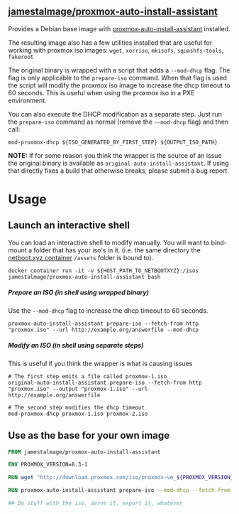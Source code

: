 [jamestalmage/proxmox-auto-install-assistant](https://github.com/jamestalmage/proxmox-auto-install-assistant-container) 
--------------------------------------------

Provides a Debian base image with [proxmox-auto-install-assistant](https://pve.proxmox.com/wiki/Automated_Installation#Assistant_Tool) installed.

The resulting image also has a few utilities installed that are useful for working with proxmox iso images:
  `wget`, `xorriso`, `mkisofs`, `squashfs-tools`, `fakeroot`

The original binary is wrapped with a script that adds a `--mod-dhcp` flag. The flag is only applicable to the `prepare-iso` command. When that flag is used the script will modify the proxmox iso image to increase the dhcp timeout to 60 seconds. This is useful when using the proxmox iso in a PXE environment.

You can also execute the DHCP modification as a separate step. Just run the `prepare-iso` command as normal (remove the `--mod-dhcp` flag) and then call:

`mod-proxmox-dhcp ${ISO_GENERATED_BY_FIRST_STEP} ${OUTPUT_ISO_PATH}`

**NOTE:** If for some reason you think the wrapper is the source of an issue the original binary is available as `original-auto-install-assistant`. If using that directly fixes a build that otherwise breaks, please submit a bug report.

# Usage

## Launch an interactive shell

You can load an interactive shell to modify manually. You will want to bind-mount a folder that has your iso's in it. (i.e. the same directory the [netboot.xyz container](https://netboot.xyz/docs/docker/parameters) `/assets` folder is bound to).
```shell
docker container run -it -v ${HOST_PATH_TO_NETBOOTXYZ}:/isos jamestalmage/proxmox-auto-install-assistant bash
```

##### Prepare an ISO (in shell using wrapped binary)

Use the `--mod-dhcp` flag to increase the dhcp timeout to 60 seconds.

```shell
proxmox-auto-install-assistant prepare-iso --fetch-from http "proxmox.iso" --url http://example.org/answerfile --mod-dhcp
```

##### Modify an ISO (in shell using separate steps)

This is useful if you think the wrapper is what is causing issues 

```shell
# The first step emits a file called proxmox-1.iso
original-auto-install-assistant prepare-iso --fetch-from http "proxmox.iso" --output "proxmox-1.iso" --url http://example.org/answerfile

# The second step modifies the dhcp timeout
mod-proxmox-dhcp proxmox-1.iso proxmox-2.iso
```

## Use as the base for your own image

```dockerfile
FROM jamestalmage/proxmox-auto-install-assistant

ENV PROXMOX_VERSION=8.3-1

RUN wget "http://download.proxmox.com/iso/proxmox-ve_${PROXMOX_VERSION}.iso"

RUN proxmox-auto-install-assistant prepare-iso --mod-dhcp --fetch-from http "proxmox-ve_${PROXMOX_VERSION}.iso" --url http://example.org/answerfile/proxmox

## Do stuff with the iso, serve it, export it, whatever
```